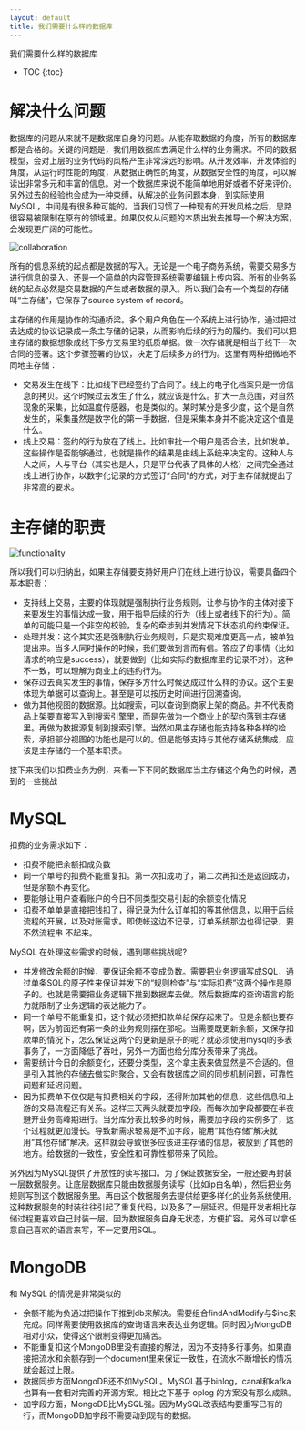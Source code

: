 ```yaml
---
layout: default
title: 我们需要什么样的数据库
---
```


我们需要什么样的数据库

* TOC
{:toc}

# 解决什么问题

数据库的问题从来就不是数据库自身的问题。从能存取数据的角度，所有的数据库都是合格的。关键的问题是，我们用数据库去满足什么样的业务需求。不同的数据模型，会对上层的业务代码的风格产生非常深远的影响。从开发效率，开发体验的角度，从运行时性能的角度，从数据正确性的角度，从数据安全性的角度，可以解读出非常多元和丰富的信息。对一个数据库来说不能简单地用好或者不好来评价。另外过去的经验也会成为一种束缚，从解决的业务问题本身，到实际使用MySQL，中间是有很多种可能的。当我们习惯了一种现有的开发风格之后，思路很容易被限制在原有的领域里。如果仅仅从问题的本质出发去推导一个解决方案，会发现更广阔的可能性。

![collaboration](https://docs.google.com/drawings/d/e/2PACX-1vSYcF2BXMSiahI2D5XpPsEOzfppl3elW7ZdAul8f3KYTZYVQtTH20a6h6xTn3leS6zmnVePXELfWqoJ/pub?w=964&h=375)

所有的信息系统的起点都是数据的写入。无论是一个电子商务系统，需要交易多方进行信息的录入。还是一个简单的内容管理系统需要编辑上传内容。所有的业务系统的起点必然是交易数据的产生或者数据的录入。所以我们会有一个类型的存储叫“主存储”，它保存了source system of record。

主存储的作用是协作的沟通桥梁。多个用户角色在一个系统上进行协作，通过把过去达成的协议记录成一条主存储的记录，从而影响后续的行为的履约。我们可以把主存储的数据想象成线下多方交易里的纸质单据。做一次存储就是相当于线下一次合同的签署。这个步骤签署的协议，决定了后续多方的行为。这里有两种细微地不同地主存储：

* 交易发生在线下：比如线下已经签约了合同了。线上的电子化档案只是一份信息的拷贝。这个时候过去发生了什么，就应该是什么。扩大一点范围，对自然现象的采集，比如温度传感器，也是类似的。某时某分是多少度，这个是自然发生的，采集虽然是数字化的第一手数据，但是采集本身并不能决定这个值是什么。
* 线上交易：签约的行为放在了线上。比如审批一个用户是否合法，比如发单。这些操作是否能够通过，也就是操作的结果是由线上系统来决定的。这种人与人之间，人与平台（其实也是人，只是平台代表了具体的人格）之间完全通过线上进行协作，以数字化记录的方式签订“合同”的方式，对于主存储就提出了非常高的要求。

# 主存储的职责

![functionality](https://docs.google.com/drawings/d/e/2PACX-1vSGR8knasbqKtzZNCgdQPluFym4N_ATxrKjDOTiW4-0oZ3pAf2Eg4MqWB5p_ewTBxC31XWdNOZyqo_h/pub?w=560&h=303)

所以我们可以归纳出，如果主存储要支持好用户们在线上进行协议，需要具备四个基本职责：

* 支持线上交易，主要的体现就是强制执行业务规则，让参与协作的主体对接下来要发生的事情达成一致，用于指导后续的行为（线上或者线下的行为）。简单的可能只是一个非空的校验，复杂的牵涉到并发情况下状态机的约束保证。
* 处理并发：这个其实还是强制执行业务规则，只是实现难度更高一点，被单独提出来。当多人同时操作的时候，我们要做到言而有信。答应了的事情（比如请求的响应是success），就要做到（比如实际的数据库里的记录不对）。这种不一致，可以理解为商业上的违约行为。
* 保存过去真实发生的事情，保存多方什么时候达成过什么样的协议。这个主要体现为单据可以查询上。甚至是可以按历史时间进行回溯查询。
* 做为其他视图的数据源。比如搜索，可以查询到商家上架的商品。并不代表商品上架要直接写入到搜索引擎里，而是先做为一个商业上的契约落到主存储里。再做为数据源复制到搜索引擎。当然如果主存储也能支持各种各样的检索，承担部分视图的功能也是可以的。但是能够支持与其他存储系统集成，应该是主存储的一个基本职责。

接下来我们以扣费业务为例，来看一下不同的数据库当主存储这个角色的时候，遇到的一些挑战

# MySQL

扣费的业务需求如下：

* 扣费不能把余额扣成负数
* 同一个单号的扣费不能重复扣。第一次扣成功了，第二次再扣还是返回成功，但是余额不再变化。
* 要能够让用户查看账户的今日不同类型交易引起的余额变化情况
* 扣费不单单是直接把钱扣了，得记录为什么订单扣的等其他信息，以用于后续流程的开展，以及对账需求。即使帐这边不记录，订单系统那边也得记录，要不然流程串 不起来。

MySQL 在处理这些需求的时候，遇到哪些挑战呢?

* 并发修改余额的时候，要保证余额不变成负数。需要把业务逻辑写成SQL，通过单条SQL的原子性来保证并发下的“规则检查”与“实际扣费”这两个操作是原子的。也就是需要把业务逻辑下推到数据库去做。然后数据库的查询语言的能力就限制了业务逻辑的表达能力了。
* 同一个单号不能重复扣，这个就必须把扣款单给保存起来了。但是余额也要存啊，因为前面还有第一条的业务规则摆在那呢。当需要既更新余额，又保存扣款单的情况下，怎么保证这两个的更新是原子的呢？就必须使用mysql的多表事务了，一方面降低了吞吐，另外一方面也给分库分表带来了挑战。
* 需要统计今日的余额变化，还要分类型，这个拿主表来做显然是不合适的。但是引入其他的存储去做实时聚合，又会有数据库之间的同步机制问题，可靠性问题和延迟问题。
* 因为扣费单不仅仅是有扣费相关的字段，还得附加其他的信息，这些信息和上游的交易流程还有关系。这样三天两头就要加字段。而每次加字段都要在半夜避开业务高峰期进行。当分库分表比较多的时候，需要加字段的实例多了，这个过程就更加漫长。导致新需求轻易是不加字段，能用“其他存储”解决就用“其他存储”解决。这样就会导致很多应该进主存储的信息，被放到了其他的地方。给数据的一致性，安全性和可靠性都带来了风险。

另外因为MySQL提供了开放性的读写接口。为了保证数据安全，一般还要再封装一层数据服务。让底层数据库只能由数据服务读写（比如ip白名单），然后把业务规则写到这个数据服务里。再由这个数据服务去提供给更多样化的业务系统使用。这种数据服务的封装往往引起了重复代码，以及多了一层延迟。但是开发者相比存储过程更喜欢自己封装一层。因为数据服务自身无状态，方便扩容。另外可以拿任意自己喜欢的语言来写，不一定要用SQL。

# MongoDB

和 MySQL 的情况是非常类似的

* 余额不能为负通过把操作下推到db来解决。需要组合findAndModify与$inc来完成。同样需要使用数据库的查询语言来表达业务逻辑。同时因为MongoDB相对小众，使得这个限制变得更加痛苦。
* 不能重复扣这个MongoDB里没有直接的解法，因为不支持多行事务。如果直接把流水和余额存到一个document里来保证一致性，在流水不断增长的情况就会超过上限。
* 数据同步方面MongoDB还不如MySQL。MySQL基于binlog，canal和kafka也算有一套相对完善的开源方案。相比之下基于 oplog 的方案没有那么成熟。
* 加字段方面，MongoDB比MySQL强。因为MySQL改表结构要重写已有的行，而MongoDB加字段不需要动到现有的数据。

